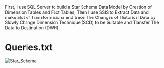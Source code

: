 First, I use SQL Server to build a Star Schema Data Model by Creation of Dimension Tables and Fact 
Tables, Then I use SSIS to Extract Data and make alot of Transformations and trace The Changes of 
Historical Data by Slowly Change Dimension Technique (SCD) to be Suitable and Transfer The Data to 
Destination (DWH).

#                                    [Queries.txt](https://github.com/user-attachments/files/16840589/Queries.txt)

![Star_Schema](https://github.com/user-attachments/assets/a032ee0b-3cad-403b-a6ac-07facbbd3532)

